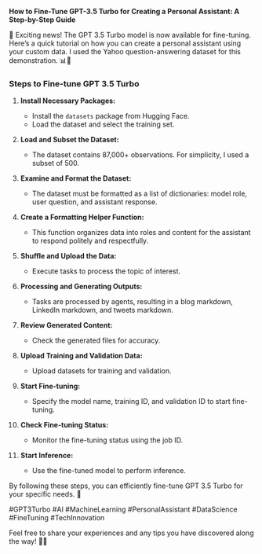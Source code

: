 **How to Fine-Tune GPT-3.5 Turbo for Creating a Personal Assistant: A Step-by-Step Guide**

🚀 Exciting news! The GPT 3.5 Turbo model is now available for fine-tuning. Here’s a quick tutorial on how you can create a personal assistant using your custom data. I used the Yahoo question-answering dataset for this demonstration. 📊🤖

### Steps to Fine-tune GPT 3.5 Turbo

1. **Install Necessary Packages:**
   - Install the `datasets` package from Hugging Face.
   - Load the dataset and select the training set.

2. **Load and Subset the Dataset:**
   - The dataset contains 87,000+ observations. For simplicity, I used a subset of 500.

3. **Examine and Format the Dataset:**
   - The dataset must be formatted as a list of dictionaries: model role, user question, and assistant response.

4. **Create a Formatting Helper Function:**
   - This function organizes data into roles and content for the assistant to respond politely and respectfully.

5. **Shuffle and Upload the Data:**
   - Execute tasks to process the topic of interest.

6. **Processing and Generating Outputs:**
   - Tasks are processed by agents, resulting in a blog markdown, LinkedIn markdown, and tweets markdown.

7. **Review Generated Content:**
   - Check the generated files for accuracy.

8. **Upload Training and Validation Data:**
   - Upload datasets for training and validation.

9. **Start Fine-tuning:**
   - Specify the model name, training ID, and validation ID to start fine-tuning.

10. **Check Fine-tuning Status:**
    - Monitor the fine-tuning status using the job ID.

11. **Start Inference:**
    - Use the fine-tuned model to perform inference.

By following these steps, you can efficiently fine-tune GPT 3.5 Turbo for your specific needs. 🌟

#GPT3Turbo #AI #MachineLearning #PersonalAssistant #DataScience #FineTuning #TechInnovation

Feel free to share your experiences and any tips you have discovered along the way! 🚀💡